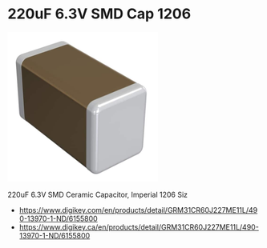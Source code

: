 # 220uF 6.3V SMD Cap 1206

<img src="./220uF_1206.jpg" width="300px" />

220uF 6.3V SMD Ceramic Capacitor, Imperial 1206 Siz

- https://www.digikey.com/en/products/detail/GRM31CR60J227ME11L/490-13970-1-ND/6155800
- https://www.digikey.ca/en/products/detail/GRM31CR60J227ME11L/490-13970-1-ND/6155800

